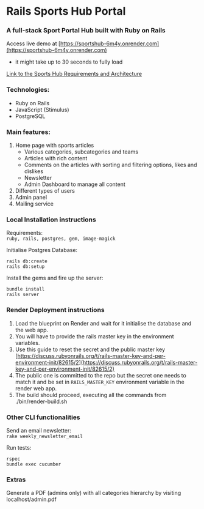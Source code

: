 # Rails Sports Hub Portal

### A full-stack Sport Portal Hub built with Ruby on Rails

Access live demo at [https://sportshub-6m4y.onrender.com](https://sportshub-6m4y.onrender.com) <br>

- it might take up to 30 seconds to fully load<br>

[Link to the Sports Hub Requirements and Architecture](https://github.com/dark-side/sports-hub)

### Technologies:

- Ruby on Rails
- JavaScript (Stimulus)
- PostgreSQL

### Main features:

1. Home page with sports articles
   - Various categories, subcategories and teams
   - Articles with rich content
   - Comments on the articles with sorting and filtering options, likes and dislikes
   - Newsletter
   - Admin Dashboard to manage all content
2. Different types of users
3. Admin panel
4. Mailing service

### Local Installation instructions

Requirements: <br>
`ruby, rails, postgres, gem, image-magick`

Initialise Postgres Database: <br>

```console
rails db:create
rails db:setup
```

Install the gems and fire up the server: <br>

```console
bundle install
rails server
```

### Render Deployment instructions

1. Load the blueprint on Render and wait for it initialise the database and the web app.
2. You will have to provide the rails master key in the environment variables.
3. Use this guide to reset the secret and the public master key [https://discuss.rubyonrails.org/t/rails-master-key-and-per-environment-init/82615/2](https://discuss.rubyonrails.org/t/rails-master-key-and-per-environment-init/82615/2)
4. The public one is committed to the repo but the secret one needs to match it and be set in `RAILS_MASTER_KEY` environment variable in the render web app.
5. The build should proceed, executing all the commands from ./bin/render-build.sh

### Other CLI functionalities

Send an email newsletter: <br>
`rake weekly_newsletter_email`

Run tests: <br>

```console
rspec
bundle exec cucumber
```

### Extras

Generate a PDF (admins only) with all categories hierarchy by visiting localhost/admin.pdf
